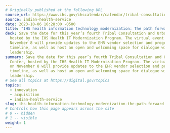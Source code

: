 ```yaml
---
# Originally published at the following URL
source_url: https://www.ihs.gov/ihscalendar/calendar/tribal-consultation-and-urban-confer-health-information-technology-modernization-the-path-forward/
source: indian-health-service
date: 2023-10-06 16:28:00 -0500
title: "IHS health information technology modernization: The path forward"
deck: Save the date for this year’s fourth Tribal Consultation and Urban Confer,
  hosted by the IHS Health IT Modernization Program. The virtual event on
  November 8 will provide updates to the EHR vendor selection and program
  timeline, as well as host an open and welcoming space for dialogue with IHS
  leadership.
summary: Save the date for this year’s fourth Tribal Consultation and Urban
  Confer, hosted by the IHS Health IT Modernization Program. The virtual event
  on November 8 will provide updates to the EHR vendor selection and program
  timeline, as well as host an open and welcoming space for dialogue with IHS
  leadership.
# See all topics at https://digital.gov/topics
topics:
  - innovation
  - acquisition
  - indian-health-service
slug: ihs-health-information-technology-modernization-the-path-forward
# Controls how this page appears across the site
# 0 -- hidden
# 1 -- visible
weight: 1
---
```


